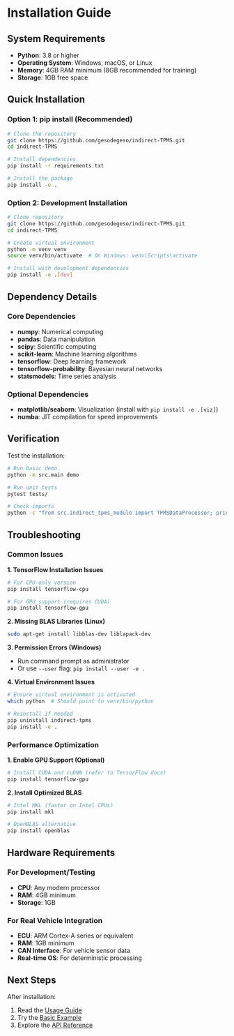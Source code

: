 # Installation Guide

## System Requirements

- **Python**: 3.8 or higher
- **Operating System**: Windows, macOS, or Linux
- **Memory**: 4GB RAM minimum (8GB recommended for training)
- **Storage**: 1GB free space

## Quick Installation

### Option 1: pip install (Recommended)

```bash
# Clone the repository
git clone https://github.com/gesodegeso/indirect-TPMS.git
cd indirect-TPMS

# Install dependencies
pip install -r requirements.txt

# Install the package
pip install -e .
```

### Option 2: Development Installation

```bash
# Clone repository
git clone https://github.com/gesodegeso/indirect-TPMS.git
cd indirect-TPMS

# Create virtual environment
python -m venv venv
source venv/bin/activate  # On Windows: venv\Scripts\activate

# Install with development dependencies
pip install -e .[dev]
```

## Dependency Details

### Core Dependencies
- **numpy**: Numerical computing
- **pandas**: Data manipulation
- **scipy**: Scientific computing
- **scikit-learn**: Machine learning algorithms
- **tensorflow**: Deep learning framework
- **tensorflow-probability**: Bayesian neural networks
- **statsmodels**: Time series analysis

### Optional Dependencies
- **matplotlib/seaborn**: Visualization (install with `pip install -e .[viz]`)
- **numba**: JIT compilation for speed improvements

## Verification

Test the installation:

```bash
# Run basic demo
python -m src.main demo

# Run unit tests
pytest tests/

# Check imports
python -c "from src.indirect_tpms_module import TPMSDataProcessor; print('Installation successful!')"
```

## Troubleshooting

### Common Issues

**1. TensorFlow Installation Issues**
```bash
# For CPU-only version
pip install tensorflow-cpu

# For GPU support (requires CUDA)
pip install tensorflow-gpu
```

**2. Missing BLAS Libraries (Linux)**
```bash
sudo apt-get install libblas-dev liblapack-dev
```

**3. Permission Errors (Windows)**
- Run command prompt as administrator
- Or use `--user` flag: `pip install --user -e .`

**4. Virtual Environment Issues**
```bash
# Ensure virtual environment is activated
which python  # Should point to venv/bin/python

# Reinstall if needed
pip uninstall indirect-tpms
pip install -e .
```

### Performance Optimization

**1. Enable GPU Support (Optional)**
```bash
# Install CUDA and cuDNN (refer to TensorFlow docs)
pip install tensorflow-gpu
```

**2. Install Optimized BLAS**
```bash
# Intel MKL (faster on Intel CPUs)
pip install mkl

# OpenBLAS alternative
pip install openblas
```

## Hardware Requirements

### For Development/Testing
- **CPU**: Any modern processor
- **RAM**: 4GB minimum
- **Storage**: 1GB

### For Real Vehicle Integration
- **ECU**: ARM Cortex-A series or equivalent
- **RAM**: 1GB minimum
- **CAN Interface**: For vehicle sensor data
- **Real-time OS**: For deterministic processing

## Next Steps

After installation:
1. Read the [Usage Guide](usage.md)
2. Try the [Basic Example](../examples/basic_usage.py)
3. Explore the [API Reference](api_reference.md)